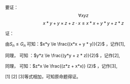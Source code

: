 要证： 
$$\forall x y z$$
$$x*y + y \times z + z\cdot x \le x \ast x+y*y+z*z$$

证：

由$S_n \leq G_n$ 可知：$x*y \le \frac{(x*x + y * y)}{2}$ ，记作\[1\],

同理，
可知 ：$y*z \le \frac{(y*y + z * z)}{2}$ ，记作\[2\],

同理，
可知：$z*x \le \frac{(z*z + x*x)} {2}$ ，记作\[3\],

[1] [2] [3]等式相加，可知原命题得证。